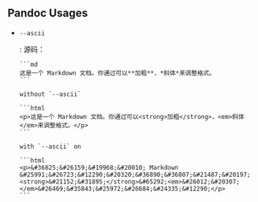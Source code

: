 ## Pandoc Usages


-   `--ascii`

    :   源码：

        ```md
        这是一个 Markdown 文档。你通过可以**加粗**，*斜体*来调整格式。
        ```

        without `--ascii`

        ```html
        <p>这是一个 Markdown 文档。你通过可以<strong>加粗</strong>，<em>斜体</em>来调整格式。</p>
        ```

        with `--ascii` on

        ```html
        <p>&#36825;&#26159;&#19968;&#20010; Markdown &#25991;&#26723;&#12290;&#20320;&#36890;&#36807;&#21487;&#20197;<strong>&#21152;&#31895;</strong>&#65292;<em>&#26012;&#20307;</em>&#26469;&#35843;&#25972;&#26684;&#24335;&#12290;</p>
        ```
